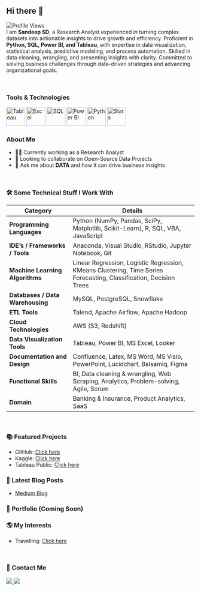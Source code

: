 ## Hi there 👋  
![Profile Views](https://komarev.com/ghpvc/?username=DataBells&color=green&for-the-badge&base=100)  
I am **Sandeep SD**, a Research Analyst experienced in turning complex datasets into actionable insights to drive growth and efficiency. Proficient in **Python, SQL, Power BI, and Tableau**, with expertise in data visualization, statistical analysis, predictive modeling, and process automation. Skilled in data cleaning, wrangling, and presenting insights with clarity. Committed to solving business challenges through data-driven strategies and advancing organizational goals.  

<br>

### Tools & Technologies

<img src="https://github.com/user-attachments/assets/17ceb7ca-21a1-413b-a381-ae2a41fbe62e" alt="Tableau" width="50"/> 
<img src="https://github.com/user-attachments/assets/f1ec6d26-0903-4cff-8810-f61c08a55314" alt="Excel" width="50"/> 
<img src="https://github.com/user-attachments/assets/d2cd9540-3a7b-458c-9884-66ede7c670de" alt="SQL" width="50"/> 
<img src="https://github.com/user-attachments/assets/cfff97de-4bb1-47be-95cb-fba8626ecc04" alt="Power BI" width="50"/> 
<img src="https://github.com/user-attachments/assets/6645a6ed-0f95-48d9-b265-874cfab0d1ed" alt="Python" width="50"/> 
<img src="https://github.com/user-attachments/assets/a3f780d1-7ca3-4c70-ba07-477eb7e48fe9" alt="Stats" width="50"/>

<br>

### About Me

- 👨‍💻 Currently working as a Research Analyst
- 👯 Looking to collaborate on Open-Source Data Projects
- 💬 Ask me about **DATA** and how it can drive business insights

<br>

### 🛠️ Some Technical Stuff I Work With

| **Category**                   | **Details**                                                                                         |
|--------------------------------|-----------------------------------------------------------------------------------------------------|
| **Programming Languages**      | Python (NumPy, Pandas, SciPy, Matplotlib, Scikit-Learn), R, SQL, VBA, JavaScript                   |
| **IDE’s / Frameworks / Tools** | Anaconda, Visual Studio, RStudio, Jupyter Notebook, Git                                            |
| **Machine Learning Algorithms**| Linear Regression, Logistic Regression, KMeans Clustering, Time Series Forecasting, Classification, Decision Trees |
| **Databases / Data Warehousing** | MySQL, PostgreSQL, Snowflake                                                                       |
| **ETL Tools**                  | Talend, Apache Airflow, Apache Hadoop                                                              |
| **Cloud Technologies**         | AWS (S3, Redshift)                                                                                 |
| **Data Visualization Tools**   | Tableau, Power BI, MS Excel, Looker                                                                |
| **Documentation and Design**   | Confluence, Latex, MS Word, MS Visio, PowerPoint, Lucidchart, Balsamiq, Figma                      |
| **Functional Skills**          | BI, Data cleaning & wrangling, Web Scraping, Analytics, Problem-solving, Agile, Scrum             |
| **Domain**                     | Banking & Insurance, Product Analytics, SaaS                                                      |

<br>

### 📚 Featured Projects
- GitHub: [Click here](https://github.com/sandeep1080)  
- Kaggle: [Click here](https://www.kaggle.com/sandeep1080)  
- Tableau Public: [Click here](https://public.tableau.com/app/profile/sandeep.sd)  

### 📔 Latest Blog Posts
- [Medium Blog](https://medium.com/@sandeepsdfrance)  

### 🚀 Portfolio (Coming Soon)

### 🌎 My Interests
- Travelling: [Click here](https://unsplash.com/@sandeepsd)  

<br>

### 📩 Contact Me
<a href="mailto:sandeepsrinivasd@gmail.com">
  <img src="https://img.shields.io/badge/Gmail-D14836?style=for-the-badge&logo=gmail&logoColor=white"/>
</a>
<a href="https://www.linkedin.com/in/s-d-sandeep/">
  <img src="https://img.shields.io/badge/LinkedIn-0077B5?style=for-the-badge&logo=linkedin&logoColor=white"/>
</a>
